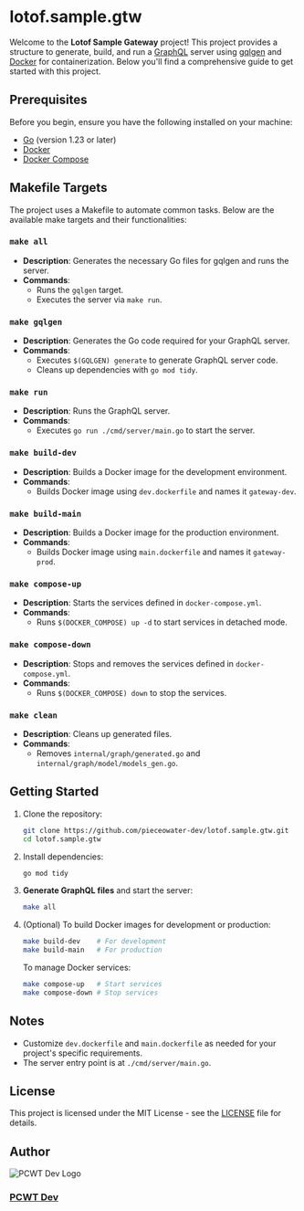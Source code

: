 # lotof.sample.gtw

Welcome to the **Lotof Sample Gateway** project! This project provides a structure to generate, build, and run a [GraphQL](https://graphql.org/) server using [gqlgen](https://github.com/99designs/gqlgen) and [Docker](https://www.docker.com/) for containerization. Below you'll find a comprehensive guide to get started with this project.

## Prerequisites

Before you begin, ensure you have the following installed on your machine:

- [Go](https://golang.org/doc/install) (version 1.23 or later)
- [Docker](https://docs.docker.com/get-docker/)
- [Docker Compose](https://docs.docker.com/compose/install/)

## Makefile Targets

The project uses a Makefile to automate common tasks. Below are the available make targets and their functionalities:

### `make all`

- **Description**: Generates the necessary Go files for gqlgen and runs the server.
- **Commands**:
    - Runs the `gqlgen` target.
    - Executes the server via `make run`.

### `make gqlgen`

- **Description**: Generates the Go code required for your GraphQL server.
- **Commands**:
    - Executes `$(GQLGEN) generate` to generate GraphQL server code.
    - Cleans up dependencies with `go mod tidy`.

### `make run`

- **Description**: Runs the GraphQL server.
- **Commands**:
    - Executes `go run ./cmd/server/main.go` to start the server.

### `make build-dev`

- **Description**: Builds a Docker image for the development environment.
- **Commands**:
    - Builds Docker image using `dev.dockerfile` and names it `gateway-dev`.

### `make build-main`

- **Description**: Builds a Docker image for the production environment.
- **Commands**:
    - Builds Docker image using `main.dockerfile` and names it `gateway-prod`.

### `make compose-up`

- **Description**: Starts the services defined in `docker-compose.yml`.
- **Commands**:
    - Runs `$(DOCKER_COMPOSE) up -d` to start services in detached mode.

### `make compose-down`

- **Description**: Stops and removes the services defined in `docker-compose.yml`.
- **Commands**:
    - Runs `$(DOCKER_COMPOSE) down` to stop the services.

### `make clean`

- **Description**: Cleans up generated files.
- **Commands**:
    - Removes `internal/graph/generated.go` and `internal/graph/model/models_gen.go`.

## Getting Started

1. Clone the repository:

   ```bash
   git clone https://github.com/pieceowater-dev/lotof.sample.gtw.git
   cd lotof.sample.gtw
   ```

2. Install dependencies:

   ```bash
   go mod tidy
   ```

3. **Generate GraphQL files** and start the server:

   ```bash
   make all
   ```

4. (Optional) To build Docker images for development or production:

   ```bash
   make build-dev    # For development
   make build-main   # For production
   ```

    To manage Docker services:

      ```bash
      make compose-up   # Start services
      make compose-down # Stop services
      ```

## Notes

- Customize `dev.dockerfile` and `main.dockerfile` as needed for your project's specific requirements.
- The server entry point is at `./cmd/server/main.go`.

## License
This project is licensed under the MIT License - see the [LICENSE](LICENSE) file for details.

## Author
![PCWT Dev Logo](https://avatars.githubusercontent.com/u/168465239?s=50)
### [PCWT Dev](https://github.com/pieceowater-dev)